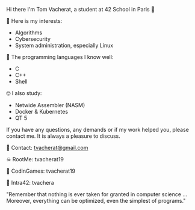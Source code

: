 Hi there I'm Tom Vacherat, a student at 42 School in Paris 👋

🧐 Here is my interests:
- Algorithms
- Cybersecurity
- System administration, especially Linux

🧠 The programming languages I know well:
- C
- C++
- Shell

🤓 I also study:
- Netwide Assembler (NASM)
- Docker & Kubernetes
- QT 5

If you have any questions, any demands or if my work helped you, please contact me.
It is always a pleasure to discuss.

📧 Contact: tvacherat@gmail.com

☠ RootMe: tvacherat19

👾 CodinGames: tvacherat19

👤 Intra42: tvachera

"Remember that nothing is ever taken for granted in computer science ... Moreover, everything can be optimized, even the simplest of programs."
